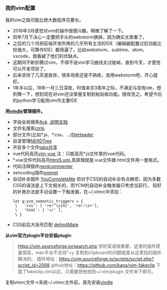 ### 我的vim配置

我的vim之路可能比绝大数程序员要长。

- 2016年3月感觉对vim的操作很感兴趣，稍微了解了一下。
- 同年7月下决心一定要把手头的webstorm换掉，因为确实太笨重了。
- 之后的几个月把前端开发所用的几乎所有主流的IDE（编辑器配置过后功能比较强大，可算作IDE）都用遍了。比如webstorm、sublime、atom、vscode，我看破了他们的优缺点。
- 这期间不断折腾过vim，不得不说vim学习曲线太过陡峭，直到今天，才感觉可以开发项目了。
- 后来坚持了几天遂放弃，很多场景还是不熟练，改用webstorm吧，开心就好。
- 1年半以后，18年一月三日深夜，时值来京3周年之际，不满足与现有ide，想折腾一下，想到现在对vim还没掌握复制到粘贴板功能。随攻克之。希望今后的python学习能用vim作主要IDE

**用[vindle](https://github.com/VundleVim/Vundle.vim)管理插件。**

- 字段全局搜索[Ack](https://github.com/mileszs/ack.vim) ,[说明文档](http://harttle.com/2015/12/21/vim-search.html)
- 文件名搜索[ctrlp](https://github.com/kien/ctrlp.vim)
- 部分文件(比如*.js、*.css、...)[fileHeader](https://github.com/alpertuna/vim-header)
- 目录管理[NERDTree](https://github.com/scrooloose/nerdtree)
- 开启多个文件[tabs共享](https://github.com/jistr/vim-nerdtree-tabs)
- vue代码高亮[vim-vue](https://github.com/posva/vim-vue),注：只能高亮*.js文件里的vue代码。
- *.vue文件代码高亮[html5.vim](https://github.com/othree/html5.vim),其原理就是.vue文件跟.html文件用一套格式。
- 代码注释插件[nerdcommenter](https://github.com/scrooloose/nerdcommenter)
- zencoding插件[emmet](https://github.com/mattn/emmet-vim)
- 自动补全插件 [YouCompleteMe](https://github.com/Valloric/YouCompleteMe)
  但对于CSS的自动补全有点麻烦，因为多数CSS的语法是上下文相关的，而YCM的自动补全触发器只考虑当前行。 较好的补救办法是手动设置一下触发器，在~/.vimrc中添加：
   ```
   let g:ycm_semantic_triggers = {
    \   'css': [ 're!^\s{4}', 're!:\s+'],
    \   'html': [ '</' ],
    \ }
    ```
- CSS前后大括号匹配 [delimitMate](https://github.com/Raimondi/delimitMate) 

**从vim官方plugin平台安装plugin**
> https://vim.sourceforge.io/search.php 学好英语很重要，这里的插件质量很高，mac平台不支持"+y 复制到clipboard的问题就是从这里找的插件解决的。
插件地址：https://vim.sourceforge.io/scripts/script.php?script_id=2098
github地址：https://github.com/kana/vim-fakeclip
下载了fakeclip.vim以后，只需要把他放到~/.vim/plugin 文件夹下即可。

复制vimrc文件->系统~/.vimrc文件前，首先安装[vindle](https://github.com/VundleVim/Vundle.vim)
